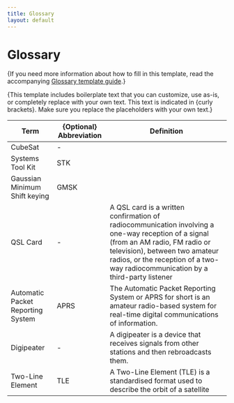 ```yaml
---
title: Glossary 
layout: default
---
```


# Glossary 

{If you need more information about how to fill in this template, read the accompanying [Glossary template guide](https://gitlab.com/tgdp/templates/-/blob/main/glossary/guide_glossary.md).}

{This template includes boilerplate text that you can customize, use as-is, or completely replace with your own text. This text is indicated in {curly brackets}. Make sure you replace the placeholders with your own text.}

| Term | {Optional} Abbreviation | Definition 
| --- | --- | --- | 
|   CubeSat  |   -  |     |   A CubeSat is a nanosatellite. A 1U CubeSat has a form factor of 10cm cubes, a 2U CubeSat has a form factor of 20cm cubes and so on. |
|   Systems Tool Kit  |  STK   |     |   
|   Gaussian Minimum Shift keying  |  GMSK   |     |   The GMSK is a modulation technique used in satellite communications systems. It carries just 1 bit per symbol.   |
|  QSL Card | - |  A QSL card is a written confirmation of radiocommunication involving a one-way reception of a signal (from an AM radio, FM radio or television), between two amateur radios, or the reception of a two-way radiocommunication by a third-party listener   |   
|Automatic Packet Reporting System | APRS | The Automatic Packet Reporting System or APRS for short is an amateur radio-based system for real-time digital communications of information.
|Digipeater | - |A digipeater is a device that receives signals from other stations and then rebroadcasts them. 
|Two-Line Element | TLE | A Two-Line Element (TLE) is a standardised format used to describe the orbit of a satellite


